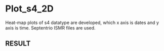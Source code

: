 # Plot_s4_2D
Heat-map plots of s4 datatype are developed, which x axis is dates and y axis is time. Septentrio ISMR files are used.  

## RESULT

